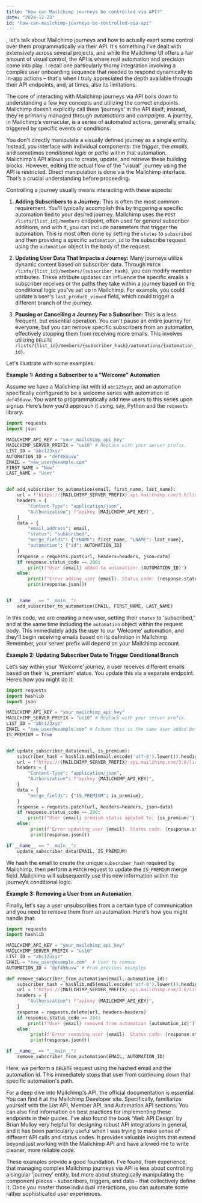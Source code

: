 ```yaml
---
title: "How can Mailchimp journeys be controlled via API?"
date: "2024-12-23"
id: "how-can-mailchimp-journeys-be-controlled-via-api"
---
```


, let's talk about Mailchimp journeys and how to actually exert some control over them programmatically via their API. It's something I've dealt with extensively across several projects, and while the Mailchimp UI offers a fair amount of visual control, the API is where real automation and precision come into play. I recall one particularly thorny integration involving a complex user onboarding sequence that needed to respond dynamically to in-app actions – that's when I truly appreciated the depth available through their API endpoints, and, at times, also its limitations.

The core of interacting with Mailchimp journeys via API boils down to understanding a few key concepts and utilizing the correct endpoints. Mailchimp doesn’t explicitly call them 'journeys' in the API itself; instead, they're primarily managed through *automations* and *campaigns*. A journey, in Mailchimp’s vernacular, is a series of automated actions, generally emails, triggered by specific events or conditions.

You don't directly manipulate a visually defined journey as a single entity. Instead, you interface with individual components: the *trigger*, the *emails*, and sometimes *conditional logic* or *paths* within that automation. Mailchimp's API allows you to create, update, and retrieve these building blocks. However, editing the actual flow of the "visual" journey using the API is restricted. Direct manipulation is done via the Mailchimp interface. That’s a crucial understanding before proceeding.

Controlling a journey usually means interacting with these aspects:

1.  **Adding Subscribers to a Journey:** This is often the most common requirement. You'll typically accomplish this by triggering a specific automation tied to your desired journey. Mailchimp uses the `POST /lists/{list_id}/members` endpoint, often used for general subscriber additions, and with it, you can include parameters that trigger the automation. This is most often done by setting the `status` to `subscribed` and then providing a specific `automation_id` to the subscribe request using the `automation` object in the body of the request.

2.  **Updating User Data That Impacts a Journey:** Many journeys utilize dynamic content based on subscriber data. Through `PATCH /lists/{list_id}/members/{subscriber_hash}`, you can modify member attributes. These attribute updates can influence the specific emails a subscriber receives or the paths they take within a journey based on the conditional logic you’ve set up in Mailchimp. For example, you could update a user's `last_product_viewed` field, which could trigger a different branch of the journey.

3. **Pausing or Cancelling a Journey For a Subscriber:** This is a less frequent, but essential operation. You can't pause an entire journey for everyone, but you can remove specific subscribers from an automation, effectively stopping them from receiving more emails. This involves utilizing `DELETE /lists/{list_id}/members/{subscriber_hash}/automations/{automation_id}`.

Let's illustrate with some examples.

**Example 1: Adding a Subscriber to a "Welcome" Automation**

Assume we have a Mailchimp list with id `abc123xyz`, and an automation specifically configured to be a welcome series with automation id `def456uvw`. You want to programmatically add new users to this series upon signup. Here’s how you’d approach it using, say, Python and the `requests` library:

```python
import requests
import json

MAILCHIMP_API_KEY = "your_mailchimp_api_key"
MAILCHIMP_SERVER_PREFIX = "us10" # Replace with your server prefix.
LIST_ID = "abc123xyz"
AUTOMATION_ID = "def456uvw"
EMAIL = "new_user@example.com"
FIRST_NAME = "New"
LAST_NAME = "User"


def add_subscriber_to_automation(email, first_name, last_name):
    url = f"https://{MAILCHIMP_SERVER_PREFIX}.api.mailchimp.com/3.0/lists/{LIST_ID}/members"
    headers = {
        "Content-Type": "application/json",
        "Authorization": f"apikey {MAILCHIMP_API_KEY}",
    }
    data = {
        "email_address": email,
        "status": "subscribed",
        "merge_fields": {"FNAME": first_name, "LNAME": last_name},
        "automation": {"id": AUTOMATION_ID}
    }
    response = requests.post(url, headers=headers, json=data)
    if response.status_code == 200:
        print(f"User {email} added to automation: {AUTOMATION_ID}")
    else:
        print(f"Error adding user {email}. Status code: {response.status_code}")
        print(response.json())


if __name__ == "__main__":
    add_subscriber_to_automation(EMAIL, FIRST_NAME, LAST_NAME)
```

In this code, we are creating a new user, setting their `status` to 'subscribed,' and at the same time including the `automation` object within the request body. This immediately adds the user to our ‘Welcome’ automation, and they’ll begin receiving emails based on its definition in Mailchimp. Remember, your server prefix will depend on your Mailchimp account.

**Example 2: Updating Subscriber Data to Trigger Conditional Branch**

Let’s say within your ‘Welcome’ journey, a user receives different emails based on their 'is_premium' status. You update this via a separate endpoint. Here’s how you might do it:

```python
import requests
import hashlib
import json

MAILCHIMP_API_KEY = "your_mailchimp_api_key"
MAILCHIMP_SERVER_PREFIX = "us10" # Replace with your server prefix.
LIST_ID = "abc123xyz"
EMAIL = "new_user@example.com" # Assume this is the same user added before
IS_PREMIUM = True


def update_subscriber_data(email, is_premium):
    subscriber_hash = hashlib.md5(email.encode('utf-8').lower()).hexdigest()
    url = f"https://{MAILCHIMP_SERVER_PREFIX}.api.mailchimp.com/3.0/lists/{LIST_ID}/members/{subscriber_hash}"
    headers = {
        "Content-Type": "application/json",
        "Authorization": f"apikey {MAILCHIMP_API_KEY}",
    }
    data = {
        "merge_fields": {"IS_PREMIUM": is_premium},
    }
    response = requests.patch(url, headers=headers, json=data)
    if response.status_code == 200:
        print(f"User {email} premium status updated to: {is_premium}")
    else:
         print(f"Error updating user {email}. Status code: {response.status_code}")
         print(response.json())

if __name__ == "__main__":
    update_subscriber_data(EMAIL, IS_PREMIUM)
```

We hash the email to create the unique `subscriber_hash` required by Mailchimp, then perform a `PATCH` request to update the `IS_PREMIUM` merge field. Mailchimp will subsequently use this new information within the journey’s conditional logic.

**Example 3: Removing a User from an Automation**

Finally, let's say a user unsubscribes from a certain type of communication and you need to remove them from an automation. Here's how you might handle that:

```python
import requests
import hashlib

MAILCHIMP_API_KEY = "your_mailchimp_api_key"
MAILCHIMP_SERVER_PREFIX = "us10"
LIST_ID = "abc123xyz"
EMAIL = "new_user@example.com"  # User to remove
AUTOMATION_ID = "def456uvw" # From previous examples

def remove_subscriber_from_automation(email, automation_id):
    subscriber_hash = hashlib.md5(email.encode('utf-8').lower()).hexdigest()
    url = f"https://{MAILCHIMP_SERVER_PREFIX}.api.mailchimp.com/3.0/lists/{LIST_ID}/members/{subscriber_hash}/automations/{automation_id}"
    headers = {
        "Authorization": f"apikey {MAILCHIMP_API_KEY}",
    }
    response = requests.delete(url, headers=headers)
    if response.status_code == 204:
        print(f"User {email} removed from automation {automation_id}")
    else:
         print(f"Error removing user {email}. Status code: {response.status_code}")
         print(response.json())

if __name__ == "__main__":
    remove_subscriber_from_automation(EMAIL, AUTOMATION_ID)
```

Here, we perform a `DELETE` request using the hashed email and the automation id. This immediately stops that user from continuing down that specific automation's path.

For a deep dive into Mailchimp's API, the official documentation is essential. You can find it at the Mailchimp Developer site. Specifically, familiarize yourself with the List API, Member API, and Automation API sections. You can also find information on best practices for implementing these endpoints in their guides. I've also found the book 'Web API Design' by Brian Mulloy very helpful for designing robust API integrations in general, and it has been particularly useful when I was trying to make sense of different API calls and status codes. It provides valuable insights that extend beyond just working with the Mailchimp API and have allowed me to write cleaner, more reliable code.

These examples provide a good foundation. I've found, from experience, that managing complex Mailchimp journeys via API is less about controlling a singular ‘journey’ entity, but more about strategically manipulating the component pieces - subscribers, triggers, and data - that collectively define it. Once you master those individual interactions, you can automate some rather sophisticated user experiences.
